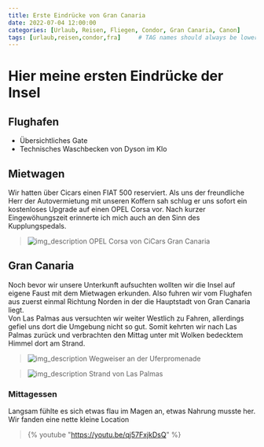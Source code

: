 ```yaml
---
title: Erste Eindrücke von Gran Canaria
date: 2022-07-04 12:00:00
categories: [Urlaub, Reisen, Fliegen, Condor, Gran Canaria, Canon]
tags: [urlaub,reisen,condor,fra]     # TAG names should always be lowercase
---
```


# Hier meine ersten Eindrücke der Insel

## Flughafen
* Übersichtliches Gate
* Technisches Waschbecken von Dyson im Klo

## Mietwagen
Wir hatten über Cicars einen FIAT 500 reserviert. Als uns der freundliche Herr der Autovermietung mit unseren Koffern sah schlug er uns sofort ein kostenloses Upgrade auf einen OPEL Corsa vor. Nach kurzer Eingewöhungszeit erinnerte ich mich auch an den Sinn des Kupplungspedals.

>![img_description](https://www.cstrube.de/wp-content/uploads/2022/07/Gran_Canaria-0114.jpg)
OPEL Corsa von CiCars Gran Canaria

## Gran Canaria
Noch bevor wir unsere Unterkunft aufsuchten wollten wir die Insel auf eigene Faust mit dem Mietwagen erkunden. Also fuhren wir vom Flughafen aus zuerst einmal Richtung Norden in der die Hauptstadt von Gran Canaria liegt.  
Von Las Palmas aus versuchten wir weiter Westlich zu Fahren, allerdings gefiel uns dort die Umgebung nicht so gut. Somit kehrten wir nach Las Palmas zurück und verbrachten den Mittag unter mit Wolken bedecktem Himmel dort am Strand.
>![img_description](https://www.cstrube.de/wp-content/uploads/2022/07/Gran_Canaria-0124-2.jpg)
Wegweiser an der Uferpromenade

>![img_description](https://www.cstrube.de/wp-content/uploads/2022/07/Gran_Canaria-0117-1.jpg)
Strand von Las Palmas


### Mittagessen
Langsam fühlte es sich etwas flau im Magen an, etwas Nahrung musste her.
Wir fanden eine nette kleine Location 
>{% youtube "https://youtu.be/qj57FxjkDsQ" %}







